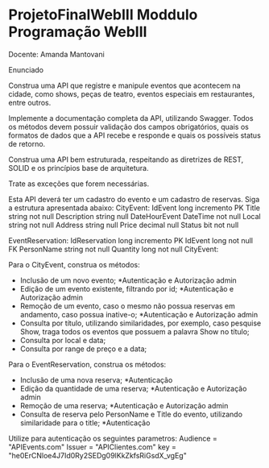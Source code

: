 # ProjetoFinalWebIII Moddulo Programação WebIII 

Docente: Amanda Mantovani

Enunciado

Construa uma API que registre e manipule eventos que acontecem na cidade, como shows, peças de teatro, eventos especiais em restaurantes, entre outros.

Implemente a documentação completa da API, utilizando Swagger. Todos os métodos devem possuir validação dos campos obrigatórios, quais os formatos de dados que a API recebe e responde e quais os possíveis status de retorno.

Construa uma API bem estruturada, respeitando as diretrizes de REST, SOLID e os princípios base de arquitetura.

Trate as exceções que forem necessárias.

Esta API deverá ter um cadastro do evento e um cadastro de reservas. Siga a estrutura apresentada abaixo:
CityEvent:
IdEvent             long         incremento PK
Title               string       not null
Description         string       null
DateHourEvent       DateTime     not null
Local               string       not null
Address             string       null
Price               decimal      null
Status              bit          not null

EventReservation:
IdReservation       long        incremento PK
IdEvent             long        not null FK
PersonName          string      not null
Quantity            long        not null
CityEvent:

Para o CityEvent, construa os métodos:
- Inclusão de um novo evento; *Autenticação e Autorização admin
- Edição de um evento existente, filtrando por id; *Autenticação e Autorização admin
- Remoção de um evento, caso o mesmo não possua reservas em andamento, caso possua inative-o; *Autenticação e Autorização admin
- Consulta por título, utilizando similaridades, por exemplo, caso pesquise Show, traga todos os eventos que possuem a palavra Show no título;
- Consulta por local e data;
- Consulta por range de preço e a data;

Para o EventReservation, construa os métodos:
- Inclusão de uma nova reserva; *Autenticação
- Edição da quantidade de uma reserva; *Autenticação e Autorização admin
- Remoção de uma reserva; *Autenticação e Autorização admin
- Consulta de reserva pelo PersonName e Title do evento, utilizando similaridade para o title; *Autenticação

Utilize para autenticação os seguintes parametros:
Audience = "APIEvents.com"
Issuer = "APIClientes.com"
key = "he0ErCNloe4J7Id0Ry2SEDg09lKkZkfsRiGsdX_vgEg"
